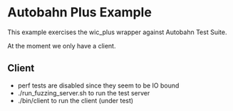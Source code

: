 Autobahn Plus Example
=====================

This example exercises the wic_plus wrapper against Autobahn Test Suite.

At the moment we only have a client.

## Client

- perf tests are disabled since they seem to be IO bound
- ./run_fuzzing_server.sh to run the test server
- ./bin/client to run the client (under test)

